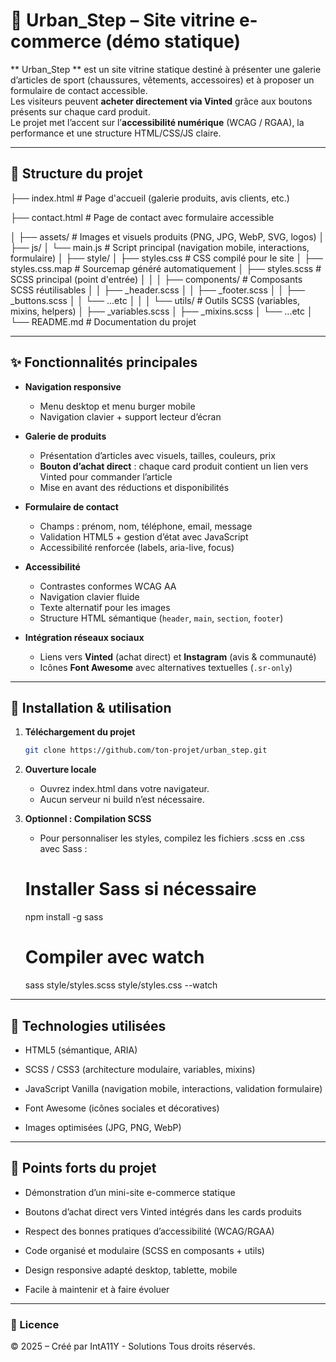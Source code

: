 # 👟 Urban_Step – Site vitrine e-commerce (démo statique)

** Urban_Step ** est un site vitrine statique destiné à présenter une galerie d’articles de sport (chaussures, vêtements, accessoires) et à proposer un formulaire de contact accessible.  
Les visiteurs peuvent **acheter directement via Vinted** grâce aux boutons présents sur chaque card produit.  
Le projet met l’accent sur l’**accessibilité numérique** (WCAG / RGAA), la performance et une structure HTML/CSS/JS claire.

---

## 📂 Structure du projet

├── index.html # Page d'accueil (galerie produits, avis clients, etc.)

├── contact.html # Page de contact avec formulaire accessible

│
├── assets/ # Images et visuels produits (PNG, JPG, WebP, SVG, logos)
│
├── js/
│ └── main.js # Script principal (navigation mobile, interactions, formulaire)
│
├── style/
│ ├── styles.css # CSS compilé pour le site
│ ├── styles.css.map # Sourcemap généré automatiquement
│ ├── styles.scss # SCSS principal (point d'entrée)
│ │
│ ├── components/ # Composants SCSS réutilisables
│ │ ├── _header.scss
│ │ ├── _footer.scss
│ │ ├── _buttons.scss
│ │ └── ...etc
│ │
│ └── utils/ # Outils SCSS (variables, mixins, helpers)
│ ├── _variables.scss
│ ├── _mixins.scss
│ └── ...etc
│
└── README.md # Documentation du projet


---

## ✨ Fonctionnalités principales

- **Navigation responsive**
  - Menu desktop et menu burger mobile
  - Navigation clavier + support lecteur d’écran

- **Galerie de produits**
  - Présentation d’articles avec visuels, tailles, couleurs, prix
  - **Bouton d’achat direct** : chaque card produit contient un lien vers Vinted pour commander l’article
  - Mise en avant des réductions et disponibilités

- **Formulaire de contact**
  - Champs : prénom, nom, téléphone, email, message
  - Validation HTML5 + gestion d’état avec JavaScript
  - Accessibilité renforcée (labels, aria-live, focus)

- **Accessibilité**
  - Contrastes conformes WCAG AA
  - Navigation clavier fluide
  - Texte alternatif pour les images
  - Structure HTML sémantique (`header`, `main`, `section`, `footer`)

- **Intégration réseaux sociaux**
  - Liens vers **Vinted** (achat direct) et **Instagram** (avis & communauté)
  - Icônes **Font Awesome** avec alternatives textuelles (`.sr-only`)

---

## 🚀 Installation & utilisation

1. **Téléchargement du projet**
   ```bash
   git clone https://github.com/ton-projet/urban_step.git

2. **Ouverture locale**
   - Ouvrez index.html dans votre navigateur.
   - Aucun serveur ni build n’est nécessaire.

3. **Optionnel : Compilation SCSS**
   - Pour personnaliser les styles, compilez les fichiers .scss en .css avec Sass :
   # Installer Sass si nécessaire
    npm install -g sass

    # Compiler avec watch
    sass style/styles.scss style/styles.css --watch

---

## 🔧 Technologies utilisées

- HTML5 (sémantique, ARIA)

- SCSS / CSS3 (architecture modulaire, variables, mixins)

- JavaScript Vanilla (navigation mobile, interactions, validation formulaire)

- Font Awesome (icônes sociales et décoratives)

- Images optimisées (JPG, PNG, WebP)

---

## 📌 Points forts du projet

- Démonstration d’un mini-site e-commerce statique

- Boutons d’achat direct vers Vinted intégrés dans les cards produits

- Respect des bonnes pratiques d’accessibilité (WCAG/RGAA)

- Code organisé et modulaire (SCSS en composants + utils)

- Design responsive adapté desktop, tablette, mobile

- Facile à maintenir et à faire évoluer

---

### 📄 Licence

© 2025 – Créé par IntA11Y - Solutions
Tous droits réservés.
